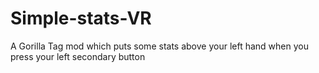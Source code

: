 # Simple-stats-VR
A Gorilla Tag mod which puts some stats above your left hand when you press your left secondary button
